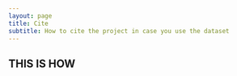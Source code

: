 ```yaml
---
layout: page
title: Cite
subtitle: How to cite the project in case you use the dataset
---
```


## THIS IS HOW